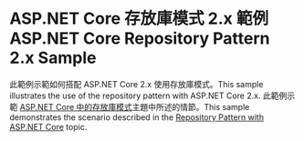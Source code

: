 # <a name="aspnet-core-repository-pattern-2x-sample"></a><span data-ttu-id="59400-101">ASP.NET Core 存放庫模式 2.x 範例</span><span class="sxs-lookup"><span data-stu-id="59400-101">ASP.NET Core Repository Pattern 2.x Sample</span></span>

<span data-ttu-id="59400-102">此範例示範如何搭配 ASP.NET Core 2.x 使用存放庫模式。</span><span class="sxs-lookup"><span data-stu-id="59400-102">This sample illustrates the use of the repository pattern with ASP.NET Core 2.x.</span></span> <span data-ttu-id="59400-103">此範例示範 [ASP.NET Core 中的存放庫模式](https://docs.microsoft.com/aspnet/core/fundamentals/repository-pattern)主題中所述的情節。</span><span class="sxs-lookup"><span data-stu-id="59400-103">This sample demonstrates the scenario described in the [Repository Pattern with ASP.NET Core](https://docs.microsoft.com/aspnet/core/fundamentals/repository-pattern) topic.</span></span>
